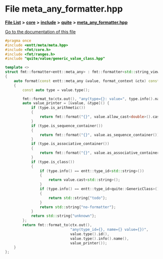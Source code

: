 

# File meta\_any\_formatter.hpp

[**File List**](files.md) **>** [**core**](dir_6f77a39b07c019ccd7492ea87272f732.md) **>** [**include**](dir_25de89a49d1da2858ac6330785c12b40.md) **>** [**quite**](dir_6f50b8774c4552618988001c2022dcf6.md) **>** [**meta\_any\_formatter.hpp**](meta__any__formatter_8hpp.md)

[Go to the documentation of this file](meta__any__formatter_8hpp.md)


```C++
#pragma once
#include <entt/meta/meta.hpp>
#include <fmt/core.h>
#include <fmt/ranges.h>
#include "quite/value/generic_value_class.hpp"

template <>
struct fmt::formatter<entt::meta_any> : fmt::formatter<std::string_view>
{
    auto format(const entt::meta_any &value, format_context &ctx) const -> format_context::iterator
    {
        const auto type = value.type();

        fmt::format_to(ctx.out(), "any(type={}: value=", type.info().name());
        auto value_printer = [&value, &type]() {
            if (type.is_arithmetic())
            {
                return fmt::format("{}", value.allow_cast<double>().cast<double>());
            }
            if (type.is_sequence_container())
            {
                return fmt::format("{}", value.as_sequence_container());
            }
            if (type.is_associative_container())
            {
                return fmt::format("{}", value.as_associative_container());
            }
            if (type.is_class())
            {
                if (type.info() == entt::type_id<std::string>())
                {
                    return value.cast<std::string>();
                }
                if (type.info() == entt::type_id<quite::GenericClass>())
                {
                    return std::string{"todo"};
                }
                return std::string{"no-formatter"};
            }
            return std::string{"unknown"};
        };
        return fmt::format_to(ctx.out(),
                              "any(type_id={}, name={} value={})",
                              value.type().id(),
                              value.type().info().name(),
                              value_printer());
    }
};
```


